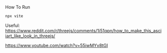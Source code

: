 How To Run

```bash
npx vite
```

Useful:
https://www.reddit.com/r/threejs/comments/1i51qpn/how_to_make_this_asciiart_like_look_in_threejs/

https://www.youtube.com/watch?v=55iwMYv8tGI